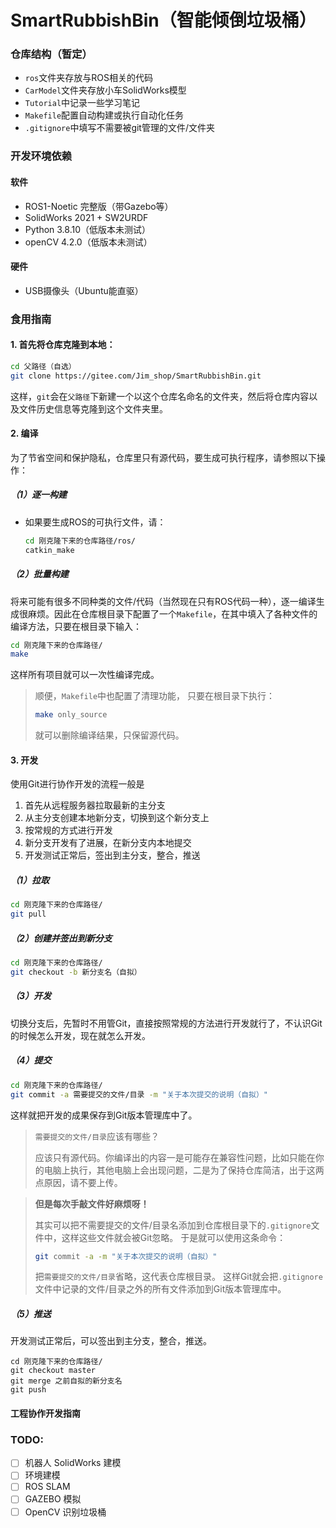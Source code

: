 # SmartRubbishBin（智能倾倒垃圾桶）
 
  
  
### 仓库结构（暂定）

- `ros`文件夹存放与ROS相关的代码
- `CarModel`文件夹存放小车SolidWorks模型
- `Tutorial`中记录一些学习笔记
- `Makefile`配置自动构建或执行自动化任务
- `.gitignore`中填写不需要被git管理的文件/文件夹


### 开发环境依赖

#### 软件
- ROS1-Noetic 完整版（带Gazebo等）
- SolidWorks 2021 + SW2URDF
- Python 3.8.10（低版本未测试）
- openCV 4.2.0（低版本未测试）
  
#### 硬件
- USB摄像头（Ubuntu能直驱）


### 食用指南

#### 1. 首先将仓库克隆到本地：

```bash
cd 父路径（自选）
git clone https://gitee.com/Jim_shop/SmartRubbishBin.git
```

这样，`git`会在`父路径`下新建一个以这个仓库名命名的文件夹，然后将仓库内容以及文件历史信息等克隆到这个文件夹里。

#### 2. 编译
   
为了节省空间和保护隐私，仓库里只有源代码，要生成可执行程序，请参照以下操作：

##### （1）逐一构建
- 如果要生成ROS的可执行文件，请：
    ```bash
    cd 刚克隆下来的仓库路径/ros/
    catkin_make
    ```

##### （2）批量构建
将来可能有很多不同种类的文件/代码（当然现在只有ROS代码一种），逐一编译生成很麻烦。因此在仓库根目录下配置了一个`Makefile`，在其中填入了各种文件的编译方法，只要在根目录下输入：
```bash
cd 刚克隆下来的仓库路径/
make
```
这样所有项目就可以一次性编译完成。

> 顺便，`Makefile`中也配置了清理功能，
> 只要在根目录下执行：
> ```bash
> make only_source
> ```
> 就可以删除编译结果，只保留源代码。

#### 3. 开发

使用Git进行协作开发的流程一般是
1. 首先从远程服务器拉取最新的主分支
2. 从主分支创建本地新分支，切换到这个新分支上
3. 按常规的方式进行开发
4. 新分支开发有了进展，在新分支内本地提交
5. 开发测试正常后，签出到主分支，整合，推送

##### （1）拉取
```bash
cd 刚克隆下来的仓库路径/
git pull
```

##### （2）创建并签出到新分支
```bash
cd 刚克隆下来的仓库路径/
git checkout -b 新分支名（自拟）
```

##### （3）开发
切换分支后，先暂时不用管Git，直接按照常规的方法进行开发就行了，不认识Git的时候怎么开发，现在就怎么开发。

##### （4）提交
```bash
cd 刚克隆下来的仓库路径/
git commit -a 需要提交的文件/目录 -m "关于本次提交的说明（自拟）"
```
这样就把开发的成果保存到Git版本管理库中了。
> `需要提交的文件/目录`应该有哪些？
>
> 应该只有源代码。你编译出的内容一是可能存在兼容性问题，比如只能在你的电脑上执行，其他电脑上会出现问题，二是为了保持仓库简洁，出于这两点原因，请不要上传。

> **但是每次手敲文件好麻烦呀！**
> 
> 其实可以把不需要提交的文件/目录名添加到仓库根目录下的`.gitignore`文件中，这样这些文件就会被Git忽略。
> 于是就可以使用这条命令：
> ```bash
> git commit -a -m "关于本次提交的说明（自拟）"
> ```
> 把`需要提交的文件/目录`省略，这代表仓库根目录。
> 这样Git就会把`.gitignore`文件中记录的文件/目录之外的所有文件添加到Git版本管理库中。

##### （5）推送
开发测试正常后，可以签出到主分支，整合，推送。
```
cd 刚克隆下来的仓库路径/
git checkout master
git merge 之前自拟的新分支名
git push
```


#### 工程协作开发指南


### TODO:

- [ ] 机器人 SolidWorks 建模
- [ ] 环境建模
- [ ] ROS SLAM
- [ ] GAZEBO 模拟
- [ ] OpenCV 识别垃圾桶
